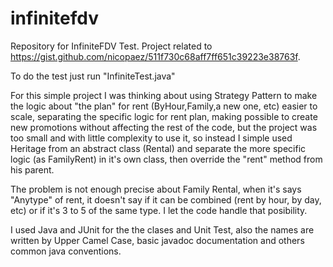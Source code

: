 # infinitefdv
Repository for InfiniteFDV Test.
Project related to https://gist.github.com/nicopaez/511f730c68aff7ff651c39223e38763f.

To do the test just run "InfiniteTest.java"

For this simple project I was thinking about using Strategy Pattern to make the logic about "the plan" for rent (ByHour,Family,a new one, etc) easier to scale, separating the specific logic for rent plan, making possible to create new promotions without affecting the rest of the code, but the project was too small and with little complexity to use it, so instead I simple used Heritage from an abstract class (Rental) and separate the more specific logic  (as FamilyRent) in it's own class, then override the "rent" method from his parent.

The problem is not enough precise about Family Rental, when it's says "Anytype" of rent, it doesn't say if it can be combined (rent by hour, by day, etc) or if it's 3 to 5 of the same type. I let the code handle that posibility.


I used Java and JUnit for the the clases and Unit Test, also the names are written by Upper Camel Case, basic javadoc documentation and others common java conventions. 


